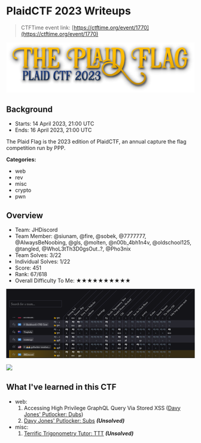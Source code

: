 # PlaidCTF 2023 Writeups

> CTFTime event link: [https://ctftime.org/event/1770](https://ctftime.org/event/1770)

![](https://github.com/siunam321/CTF-Writeups/blob/main/PlaidCTF-2023/images/banner.png)

## Background

- Starts: 14 April 2023, 21:00 UTC
- Ends: 16 April 2023, 21:00 UTC

The Plaid Flag is the 2023 edition of PlaidCTF, an annual capture the flag competition run by PPP.

**Categories:**

- web
- rev
- misc
- crypto
- pwn

## Overview

- Team: JHDiscord
- Team Member: @siunam, @fire, @sobek, @7777777, @AlwaysBeNoobing, @gls, @molten, @n00b_4bh1n4v, @oldschool125, @tangled, @WhoL3tTh3D0gsOut..?, @Pho3nix
- Team Solves: 3/22
- Individual Solves: 1/22
- Score: 451
- Rank: 67/618
- Overall Difficulty To Me: ★★★★★★★★★★

![](https://github.com/siunam321/CTF-Writeups/blob/main/PlaidCTF-2023/images/score.png)

![](https://github.com/siunam321/CTF-Writeups/blob/main/PlaidCTF-2023/images/solves.png)

## What I've learned in this CTF

- web:
    1. Accessing High Privilege GraphQL Query Via Stored XSS ([Davy Jones' Putlocker: Dubs](https://github.com/siunam321/CTF-Writeups/blob/main/PlaidCTF-2023/web/Davy-Jones-Putlocker/README.md))
    2. [Davy Jones' Putlocker: Subs](https://github.com/siunam321/CTF-Writeups/blob/main/PlaidCTF-2023/web/Davy-Jones-Putlocker/README.md#subs) ***(Unsolved)***
- misc:
    1. [Terrific Trigonometry Tutor: TTT](https://github.com/siunam321/CTF-Writeups/blob/main/PlaidCTF-2023/misc/Terrific-Trigonometry-Tutor/README.md) ***(Unsolved)***

